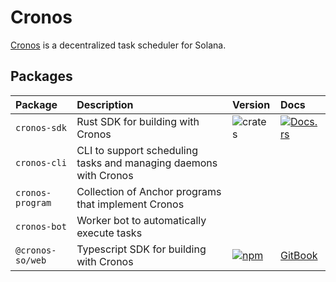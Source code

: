 # Cronos

[Cronos](https://cronos.so) is a decentralized task scheduler for Solana. 


## Packages

| Package          | Description                                                             | Version                                                                                                            | Docs                                                                                            |
| :--------------- | :---------------------------------------------------------------------- | :----------------------------------------------------------------------------------------------------------------- | :---------------------------------------------------------------------------------------------- |
| `cronos-sdk`     | Rust SDK for building with Cronos                                       | ![crates](https://img.shields.io/crates/v/cronos-sdk?color=blue)                                                   | [![Docs.rs](https://docs.rs/cronos-sdk/badge.svg)](https://docs.rs/cronos-sdk/0.0.1/cronos_sdk) |
| `cronos-cli`            | CLI to support scheduling tasks and managing daemons with Cronos        |
| `cronos-program`       | Collection of Anchor programs that implement Cronos                     |
| `cronos-bot`       | Worker bot to automatically execute tasks                       |
| `@cronos-so/web` | Typescript SDK for building with Cronos                                 | [![npm](https://img.shields.io/npm/v/@cronos-so/web.svg?color=blue)](https://www.npmjs.com/package/@cronos-so/web) | [GitBook](https://docs.cronos.so/integrate/user-instructions)                                   |

